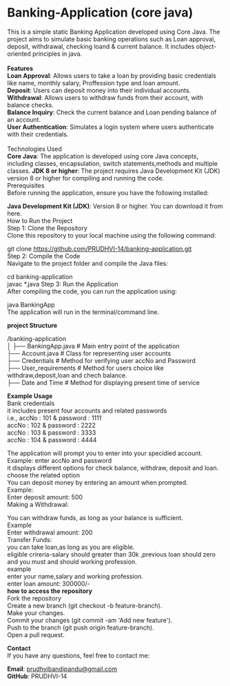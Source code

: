 # Banking-Application (core java)

This is a simple static Banking Application developed using Core Java. The project aims to simulate basic banking operations such as Loan approval, deposit, withdrawal, checking loand & current balance. It includes object-oriented principles in java.<br>
<br>
<b>Features</b>
<br>
<b>Loan Approval</b>: Allows users to take a loan by providing basic credentials like name, monthly salary, Proffession type and loan amount.
<br>
<b>Deposit</b>: Users can deposit money into their  individual accounts.<br>
<b>Withdrawal</b>: Allows users to withdraw funds from their account, with balance checks.<br>
<b>Balance Inquiry</b>: Check the current balance and Loan pending balance of an account.<br>
<b>User Authentication</b>: Simulates a login system where users authenticate with their credentials.<br>
<br>
Technologies Used<br>
<b>Core Java</b>: The application is developed using core Java concepts, including classes, encapsulation, switch statements,methods and multiple classes.
<b>JDK 8 or higher</b>: The project requires Java Development Kit (JDK) version 8 or higher for compiling and running the code.<br>
Prerequisites<br>
Before running the application, ensure you have the following installed:<br>

<b>Java Development Kit (JDK)</b>: Version 8 or higher. You can download it from here.<br>
How to Run the Project<br>
Step 1: Clone the Repository<br>
Clone this repository to your local machine using the following command:<br>

git clone https://github.com/PRUDHVI-14/banking-application.git<br>
Step 2: Compile the Code<br>
Navigate to the project folder and compile the Java files:<br>

cd banking-application<br>
javac *.java
Step 3: Run the Application<br>
After compiling the code, you can run the application using:<br>

java BankingApp<br>
The application will run in the terminal/command line.<br>

<b>project Structure</b><br>

/banking-application<br>
│
├── BankingApp.java          # Main entry point of the application<br>
├── Account.java             # Class for representing user accounts<br>
├── Credentials              # Method for verifying user accNo and Password<br>
├── User_requirements        # Method for users choice like withdraw,deposit,loan and chech balance.<br>
├── Date and Time            # Method for displaying present time of service<br>

<b>Example Usage</b><br>
Bank credentials<br>
it includes present four accounts and related passwords<br>
i.e.,   accNo : 101  & password : 1111<br>
        accNo : 102  & password : 2222<br>
        accNo : 103  & password : 3333<br>
        accNo : 104  & password : 4444<br>
        
The application will prompt you to enter into your specidied account.<br>
Example:
enter accNo and password<br>
it displays different options for check balance, withdraw, deposit and loan.<br>
choose the related option<br>
You can deposit money by entering an amount when prompted.<br>
Example:<br>
Enter deposit amount: 500<br>
Making a Withdrawal:<br>

You can withdraw funds, as long as your balance is sufficient.<br>
Example <br>
Enter withdrawal amount: 200<br>
Transfer Funds:<br>
you can take loan,as long as you are eligible.<br>
eligible crireria-salary should greater than 30k ,previous loan should zero and you must and should working profession.<br>
example<br>
enter your name,salary and working profession.<br>
enter loan amount: 300000/-<br>
<b>how to access the repository</b><br>
Fork the repository<br>
Create a new branch (git checkout -b feature-branch).<br>
Make your changes.<br>
Commit your changes (git commit -am 'Add new feature').<br>
Push to the branch (git push origin feature-branch).<br>
Open a pull request.<br>

<b>Contact</b><br>
If you have any questions, feel free to contact me:<br>

<b>Email</b>: prudhvibandipandu@gmail.com<br>
<b>GitHub</b>: PRUDHVI-14<br>




